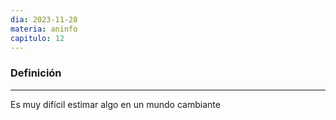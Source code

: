 ```yaml
---
dia: 2023-11-28
materia: aninfo
capitulo: 12
---
```

### Definición
---
Es muy difícil estimar algo en un mundo cambiante